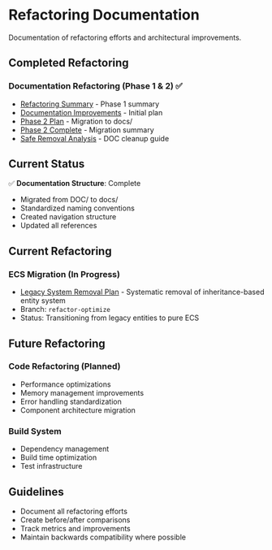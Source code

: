 # Refactoring Documentation

Documentation of refactoring efforts and architectural improvements.

## Completed Refactoring

### Documentation Refactoring (Phase 1 & 2) ✅

- [Refactoring Summary](REFACTORING_SUMMARY.md) - Phase 1 summary
- [Documentation Improvements](DOCUMENTATION_IMPROVEMENTS.md) - Initial plan
- [Phase 2 Plan](DOCUMENTATION_REFACTORING_PHASE2.md) - Migration to docs/
- [Phase 2 Complete](PHASE2_MIGRATION_COMPLETE.md) - Migration summary
- [Safe Removal Analysis](SAFE_TO_REMOVE_ANALYSIS.md) - DOC cleanup guide

## Current Status

✅ **Documentation Structure**: Complete

- Migrated from DOC/ to docs/
- Standardized naming conventions
- Created navigation structure
- Updated all references

## Current Refactoring

### ECS Migration (In Progress)

- [Legacy System Removal Plan](LEGACY_REMOVAL_PLAN.md) - Systematic removal of inheritance-based entity system
- Branch: `refactor-optimize`
- Status: Transitioning from legacy entities to pure ECS

## Future Refactoring

### Code Refactoring (Planned)

- Performance optimizations
- Memory management improvements
- Error handling standardization
- Component architecture migration

### Build System

- Dependency management
- Build time optimization
- Test infrastructure

## Guidelines

- Document all refactoring efforts
- Create before/after comparisons
- Track metrics and improvements
- Maintain backwards compatibility where possible
